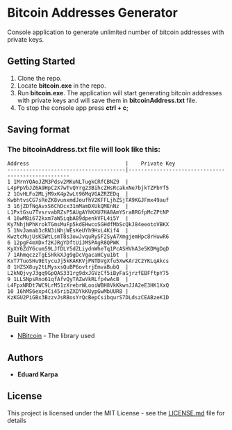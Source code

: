 
# Bitcoin Addresses Generator

Console application to generate unlimited number of bitcoin addresses with private keys.

## Getting Started

1. Clone the repo.
2. Locate **bitcoin.exe** in the repo. 
3. Run **bitcoin.exe**. The application will start generating bitcoin addresses with private keys and will save them in **bitcoinAddress.txt** file.
4. To stop the console app press **ctrl + c**;


## Saving format
### The bitcoinAddress.txt file will look like this:
```
Address                               |    Private Key
--------------------------------------|---------------------------------------------------
1 1MrnYQAoJZM3Pdsv2MKuNLTugkCRfCBNZ9  | L4pPpVbJZ6A9HpC2X7wTvQYrg23BihcZHsRcakxNe7bjkTZPbYf5
2 1GvHLFo2MLjM9xK4p2wLt96MqVGAZRZEDq  | KwbhtvsCG7sReZK8vunxmdJoufhV2KFFLjhZSjTA9KGJFmx49auf
3 16jZDfNgAvxS6ChDcx31mMamDXUkQMEnNz  | L1PxtGsu7TvsrvabRZsP5AUgAYhKXU7HA8AmYSraBRGfpMcZPtNP
4 16wM8i672kxm7aW5iqbA89dpenkVFL4i5Y  | Ky7NhjNPhKrokTGmsMuFp5kdEHwcoSGHdfMbScQkJ84eeotoVBKX
5 1NvJamab3cRN3iNhjWEsKeUYh9HxL4Kif4  | KwztcMujUsKSWtLsmT8s3owJvquRySF2SyA7XmgjemHpc8rHuwR6
6 12pgF4mXDxf2KJRgYDftUiJMSPAgR8QPWK  | KyXY6ZdY6cum59LJfDLY5dZLiydnWheTq1PcASHVhA3e5KDMgDqD
7 1AhmqczzTgESHkkXJg9gDcVgacaHCyu1bt  | KxT7TuoSHu9EtycuJj5kKAKKVjPNTDVgXfu5XwKAr2C2YKLqAkcs
8 1HZSX8uy2tLMysxsQuBP6ovtrjEmvaBubQ  | L2kNQjvyJ3gq9GpQAS331rg9dxJGVzCf5iByFaSjrzfEBFftpY75
9 1LLSNpsRno61qfAfvQyTAZwVkRLfp4wAcB  | L4FpxNRDt7WC9LrM51zXrebrWLooiWBH8VkKkwnJJA2eE3HK1XxQ
10 16hMS6exp4Ci45ribZXDYkKUypGwMbUUR8 | KzKGU2PiGBx3BzzvJsRBosYrQcBepCsibqurS7DLdszCEABzeK1D
```

## Built With

* [NBitcoin](https://github.com/MetacoSA/NBitcoin/) - The library used

## Authors

* **Eduard Karpa** 


## License

This project is licensed under the MIT License - see the [LICENSE.md](LICENSE.md) file for details
